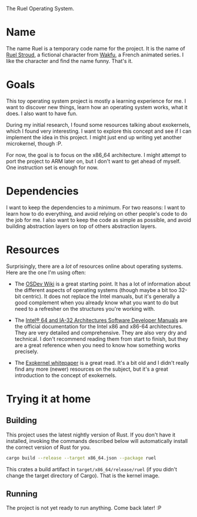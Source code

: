 The Ruel Operating System.

# Name

The name Ruel is a temporary code name for the project. It is the name of [Ruel Stroud], a
fictional character from [Wakfu], a French animated series. I like the character and find the
name funny. That's it.

[Ruel Stroud]: https://wakfu.fandom.com/wiki/Ruel_Stroud
[Wakfu]: https://en.wikipedia.org/wiki/Wakfu_(TV_series)

# Goals

This toy operating system project is mostly a learning experience for me. I want to discover
new things, learn how an operating system works, what it does. I also want to have fun.

During my initial research, I found some resources talking about exokernels, which I found
very interesting. I want to explore this concept and see if I can implement the idea in this
project. I might just end up writing yet another microkernel, though :P.

For now, the goal is to focus on the x86_64 architecture. I might attempt to port the project
to ARM later on, but I don't want to get ahead of myself. One instruction set is enough
for now.

# Dependencies

I want to keep the dependencies to a minimum. For two reasons: I want to learn how to do
everything, and avoid relying on other people's code to do the job for me. I also want to
keep the code as simple as possible, and avoid building abstraction layers on top of others
abstraction layers.

# Resources

Surprisingly, there are a *lot* of resources online about operating systems. Here are the one I'm
using often:

- The [OSDev Wiki][wiki] is a great starting point. It has a lot of information about the different
  aspects of operating systems (though maybe a bit too 32-bit centric). It does not replace the
  Intel manuals, but it's generally a good complement when you already know what you want to do
  but need to a refresher on the structures you're working with.

- The [Intel® 64 and IA-32 Architectures Software Developer Manuals][manual] are the official
  documentation for the Intel x86 and x86-64 architectures. They are very detailed and
  comprehensive. They are also very dry and technical. I don't recommend reading them from
  start to finish, but they are a great reference when you need to know how something works
  precisely.

- The [Exokernel whitepaper][whitepaper] is a great read. It's a bit old and I didn't really find
  any more (newer) resources on the subject, but it's a great introduction to the concept of
  exokernels.

[wiki]: https://wiki.osdev.org/Main_Page
[manual]: https://software.intel.com/content/www/us/en/develop/articles/intel-sdm.html
[whitepaper]: https://pdos.csail.mit.edu/6.828/2008/readings/engler95exokernel.pdf

# Trying it at home

## Building

This project uses the latest nightly version of Rust. If you don't have it installed, invoking
the commands described below will automatically install the correct version of Rust for you.

```sh
cargo build --release --target x86_64.json --package ruel
```

This crates a build artifact in `target/x86_64/release/ruel` (if you didn't change the target
directory of Cargo). That is the kernel image.

## Running

The project is not yet ready to run anything. Come back later! :P
